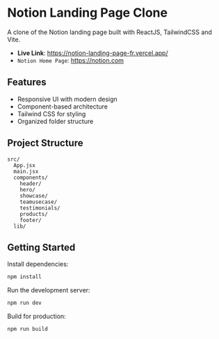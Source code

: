 # Notion Landing Page Clone

A clone of the Notion landing page built with ReactJS, TailwindCSS and Vite.

-  **Live Link**: https://notion-landing-page-fr.vercel.app/
-  `Notion Home Page`: https://notion.com

## Features

-  Responsive UI with modern design
-  Component-based architecture
-  Tailwind CSS for styling
-  Organized folder structure

## Project Structure

```
src/
  App.jsx
  main.jsx
  components/
    header/
    hero/
    showcase/
    teamusecase/
    testimonials/
    products/
    footer/
  lib/
```

## Getting Started

Install dependencies:

```sh
npm install
```

Run the development server:

```sh
npm run dev
```

Build for production:

```sh
npm run build
```
